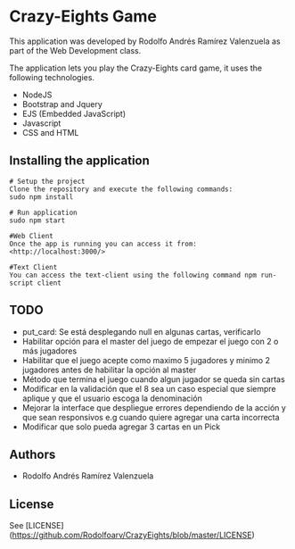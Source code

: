 # Crazy-Eights Game

This application was developed by Rodolfo Andrés Ramírez Valenzuela
as part of the Web Development class.

The application lets you play the Crazy-Eights card game, it uses the following technologies.

+ NodeJS
+ Bootstrap and Jquery
+ EJS (Embedded JavaScript)
+ Javascript
+ CSS and HTML

## Installing the application
    # Setup the project
    Clone the repository and execute the following commands:
    sudo npm install

    # Run application
    sudo npm start

    #Web Client
    Once the app is running you can access it from: <http://localhost:3000/>

    #Text Client
    You can access the text-client using the following command npm run-script client

## TODO

+ put_card: Se está desplegando null en algunas cartas, verificarlo
+ Habilitar opción para el master del juego de empezar el juego con 2 o más jugadores
+ Habilitar que el juego acepte como maximo 5 jugadores y minimo 2 jugadores antes de habilitar la opción al master
+ Método que termina el juego cuando algun jugador se queda sin cartas
+ Modificar en la validación que el 8 sea un caso especial que siempre aplique y que el usuario escoga la denominación
+ Mejorar la interface que despliegue errores dependiendo de la acción y que sean responsivos e.g cuando quiere agregar una carta incorrecta
+ Modificar que solo pueda agregar 3 cartas en un Pick


## Authors

- Rodolfo Andrés Ramírez Valenzuela

## License

See [LICENSE] (https://github.com/Rodolfoarv/CrazyEights/blob/master/LICENSE)
